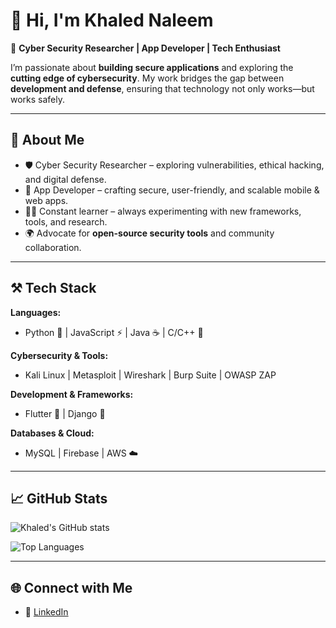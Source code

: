 # 👋 Hi, I'm Khaled Naleem  

🚀 **Cyber Security Researcher | App Developer | Tech Enthusiast**  

I’m passionate about **building secure applications** and exploring the **cutting edge of cybersecurity**. My work bridges the gap between **development and defense**, ensuring that technology not only works—but works safely.  

---

## 🔐 About Me  
- 🛡️ Cyber Security Researcher – exploring vulnerabilities, ethical hacking, and digital defense.  
- 📱 App Developer – crafting secure, user-friendly, and scalable mobile & web apps.  
- 🧑‍💻 Constant learner – always experimenting with new frameworks, tools, and research.  
- 🌍 Advocate for **open-source security tools** and community collaboration.  

---

## ⚒️ Tech Stack  
**Languages:**  
- Python 🐍 | JavaScript ⚡ | Java ☕ | C/C++ 🔧  

**Cybersecurity & Tools:**  
- Kali Linux | Metasploit | Wireshark | Burp Suite | OWASP ZAP  

**Development & Frameworks:**  
- Flutter 💙 | Django 🐍 

**Databases & Cloud:**  
- MySQL | Firebase | AWS ☁️  

---

## 📈 GitHub Stats  
![Khaled's GitHub stats](https://github-readme-stats.vercel.app/api?username=KhaledNaleem&show_icons=true&theme=radical)  

![Top Languages](https://github-readme-stats.vercel.app/api/top-langs/?username=KhaledNaleem&layout=compact&theme=radical)  

---

## 🌐 Connect with Me  
- 💼 [LinkedIn](https://www.linkedin.com/in/khaled-naleem/)
  
